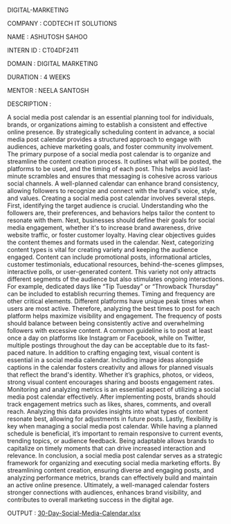 DIGITAL-MARKETING

COMPANY : CODTECH IT SOLUTIONS 

NAME : ASHUTOSH SAHOO

INTERN ID : CT04DF2411

DOMAIN : DIGITAL MARKETING 

DURATION : 4 WEEKS 

MENTOR : NEELA SANTOSH 

DESCRIPTION :

A social media post calendar is an essential planning tool for individuals, brands, or organizations aiming to establish a consistent and effective online presence. By strategically scheduling content in advance, a social media post calendar provides a structured approach to engage with audiences, achieve marketing goals, and foster community involvement.
The primary purpose of a social media post calendar is to organize and streamline the content creation process. It outlines what will be posted, the platforms to be used, and the timing of each post. This helps avoid last-minute scrambles and ensures that messaging is cohesive across various social channels. A well-planned calendar can enhance brand consistency, allowing followers to recognize and connect with the brand's voice, style, and values.
Creating a social media post calendar involves several steps. First, identifying the target audience is crucial. Understanding who the followers are, their preferences, and behaviors helps tailor the content to resonate with them. Next, businesses should define their goals for social media engagement, whether it's to increase brand awareness, drive website traffic, or foster customer loyalty. Having clear objectives guides the content themes and formats used in the calendar.
Next, categorizing content types is vital for creating variety and keeping the audience engaged. Content can include promotional posts, informational articles, customer testimonials, educational resources, behind-the-scenes glimpses, interactive polls, or user-generated content. This variety not only attracts different segments of the audience but also stimulates ongoing interactions. For example, dedicated days like “Tip Tuesday” or “Throwback Thursday” can be included to establish recurring themes.
Timing and frequency are other critical elements. Different platforms have unique peak times when users are most active. Therefore, analyzing the best times to post for each platform helps maximize visibility and engagement. The frequency of posts should balance between being consistently active and overwhelming followers with excessive content. A common guideline is to post at least once a day on platforms like Instagram or Facebook, while on Twitter, multiple postings throughout the day can be acceptable due to its fast-paced nature.
In addition to crafting engaging text, visual content is essential in a social media calendar. Including image ideas alongside captions in the calendar fosters creativity and allows for planned visuals that reflect the brand's identity. Whether it’s graphics, photos, or videos, strong visual content encourages sharing and boosts engagement rates.
Monitoring and analyzing metrics is an essential aspect of utilizing a social media post calendar effectively. After implementing posts, brands should track engagement metrics such as likes, shares, comments, and overall reach. Analyzing this data provides insights into what types of content resonate best, allowing for adjustments in future posts.
Lastly, flexibility is key when managing a social media post calendar. While having a planned schedule is beneficial, it’s important to remain responsive to current events, trending topics, or audience feedback. Being adaptable allows brands to capitalize on timely moments that can drive increased interaction and relevance.
In conclusion, a social media post calendar serves as a strategic framework for organizing and executing social media marketing efforts. By streamlining content creation, ensuring diverse and engaging posts, and analyzing performance metrics, brands can effectively build and maintain an active online presence. Ultimately, a well-managed calendar fosters stronger connections with audiences, enhances brand visibility, and contributes to overall marketing success in the digital age. 

OUTPUT :
[30-Day-Social-Media-Calendar.xlsx](https://github.com/user-attachments/files/21017055/30-Day-Social-Media-Calendar.xlsx)
